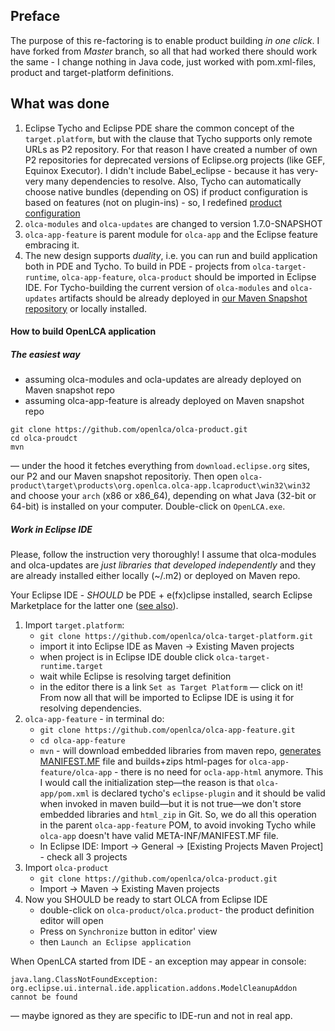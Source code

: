 ## Preface
The purpose of this re-factoring is to enable product building *in one click*. I have forked from *Master* branch, so all that had worked there should work the same - I change nothing in Java code, just worked with pom.xml-files, product and target-platform definitions.

## What was done
1. Eclipse Tycho and Eclipse PDE share the common concept of the `target.platform`, but with the clause that Tycho supports only remote URLs as P2 repository. For that reason I have created a number of own P2 repositories for deprecated versions of Eclipse.org projects (like GEF, Equinox Executor). I didn't include Babel_eclipse - because it has very-very many dependencies to resolve. Also, Tycho can automatically choose native bundles (depending on OS) if product configuration is based on features (not on plugin-ins) - so, I redefined [product configuration](olca.product)
2. `olca-modules` and `olca-updates` are changed to version 1.7.0-SNAPSHOT
3. `olca-app-feature` is parent module for `olca-app` and the Eclipse feature embracing it.
4. The new design supports *duality*, i.e. you can run and build application both in PDE and Tycho. To build in PDE - projects from `olca-target-runtime`, `olca-app-feature`, `olca-product` should be imported in Eclipse IDE. For Tycho-building the current version of `olca-modules` and `olca-updates` artifacts should be already deployed in [our Maven Snapshot repository](http://ec2-54-90-248-145.compute-1.amazonaws.com:8081/nexus/) or locally installed.


#### How to build OpenLCA application
##### The easiest way
- assuming olca-modules and ocla-updates are already deployed on Maven snapshot repo
- assuming olca-app-feature is already deployed on Maven snapshot repo

```
git clone https://github.com/openlca/olca-product.git
cd olca-proudct
mvn
```

&mdash; under the hood it fetches everything from `download.eclipse.org` sites, our P2 and our Maven snapshot repositoriy.
Then open `olca-product\target\products\org.openlca.olca-app.lcaproduct\win32\win32` and choose your `arch` (x86 or
x86_64), depending on what Java (32-bit or 64-bit) is installed on your computer. Double-click on `OpenLCA.exe`.


##### Work in Eclipse IDE
Please, follow the instruction very thoroughly! I assume that olca-modules and olca-updates are *just libraries that developed independently* and they are already installed either locally (~/.m2) or deployed on Maven repo.

Your Eclipse IDE - *SHOULD* be PDE + e(fx)clipse installed, search Eclipse Marketplace for the latter one ([see also](https://stackoverflow.com/questions/22812488/using-javafx-in-jre-8)).

1. Import `target.platform`:
    - `git clone https://github.com/openlca/olca-target-platform.git`
    - import it into Eclipse IDE as Maven -> Existing Maven projects
    - when project is in Eclipse IDE double click `olca-target-runtime.target`
    - wait while Eclipse is resolving target definition
    - in the editor there is a link `Set as Target Platform` &mdash; click on it! From now all that will be imported to Eclipse IDE is using it for resolving dependencies.
3. `olca-app-feature` - in terminal do:
    - `git clone https://github.com/openlca/olca-app-feature.git`
    - `cd olca-app-feature`
    - `mvn` - will download embedded libraries from maven repo, [generates MANIFEST.MF](manifest-generation.md) file and builds+zips html-pages for `olca-app-feature/olca-app` - there is no need for `ocla-app-html` anymore. This I would call the initialization step&mdash;the reason is that `olca-app/pom.xml` is declared tycho's `eclipse-plugin` and it should be valid when invoked in maven build&mdash;but it is not true&mdash;we don't store embedded libraries and `html_zip` in Git. So, we do all this operation in the parent `olca-app-feature` POM, to avoid invoking Tycho while `olca-app` doesn't have valid META-INF/MANIFEST.MF file.
    - In Eclipse IDE: Import -> General -> [Existing Projects Maven Project] - check all 3 projects
4. Import `olca-product`
    - `git clone https://github.com/openlca/olca-product.git`
    - Import -> Maven -> Existing Maven projects
5. Now you SHOULD be ready to start OLCA from Eclipse IDE
    - double-click on `olca-product/olca.product`- the product definition editor will open
    - Press on `Synchronize` button in editor' view
    - then `Launch an Eclipse application`

When OpenLCA started from IDE - an exception may appear in console:

```
java.lang.ClassNotFoundException: org.eclipse.ui.internal.ide.application.addons.ModelCleanupAddon cannot be found
```

&mdash; maybe ignored as they are specific to IDE-run and not in real app.
